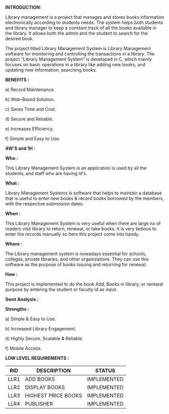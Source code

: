 
**INTRODUCTION:**


Library management is a project that manages and stores books information electronically according to students needs. The system helps both students and library manager to keep a constant track of all the books available in the library. It allows both the admin and the student to search for the desired book.

The project titled Library Management System is Library Management software for monitoring and controlling the transactions in a library. The project “Library Management System” is developed in C, which mainly focuses on basic operations in a library like adding new books, and updating new information, searching books.




**BENEFITS :**

a) Record Maintenance.

b) Web-Based Solution.

c) Saves Time and Cost.

d) Secure and Reliable.

e) Increases Efficiency.

f) Simple and Easy to Use.






**4W'S and 1H :**



**Who :**

  This Library Management System is an application is used by all the students, and staff who are having id's.

**What :**

Library Management Systems is software that helps to maintain a database that is useful to enter new books & record books borrowed by the members, with the respective submission dates.

**When :**

This Library Management System is very useful when there are large no of readers visit library to return, renewal, or take books. It is very tedious to enter the records manually so here this project come into handy.

**Where :**

The Library management system is nowadays essential for schools, colleges, private libraries, and other organizations. They can use this software as the purpose of books issuing and returning for renewal.

**How :**

This project is implemented to do the book Add, Books in library, or renewal purpose by entering the student or faculty id as input.




**Swot Analysis :**



**Strengths :**


a) Simple & Easy to Use.

b) Increased Library Engagement.

d) Highly Secure, Scalable & Reliable.

f) Mobile Access.



**LOW LEVEL REQUIREMENTS :** 


|RID	  | DESCRIPTION   |	   STATUS   |
|-------|------------   | ----------- |
| LLR1  |	ADD BOOKS	    | IMPLEMENTED |
|LLR2	  | DISPLAY BOOKS | IMPLEMENTED |
|LLR3   |HIGHEST PRICE BOOKS	| IMPLEMENTED |
|LLR4	  | PUBLISHER|  IMPLEMENTED|
